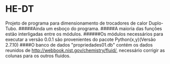 # HE-DT
Projeto de programa para dimensionamento de trocadores de calor Duplo-Tubo.
#####Ainda um esboço do programa.
#####A maioria das funções estão interligadas entre os módulos.
######Os módulos necessários para executar a versão 0.0.1 são provenientes do pacote Python(x,y)(Versão 2.7.10)
####O banco de dados "propriedades01.db" contém os dados reunidos de http://webbook.nist.gov/chemistry/fluid/, necessário corrigir as colunas para os outros fluidos.
